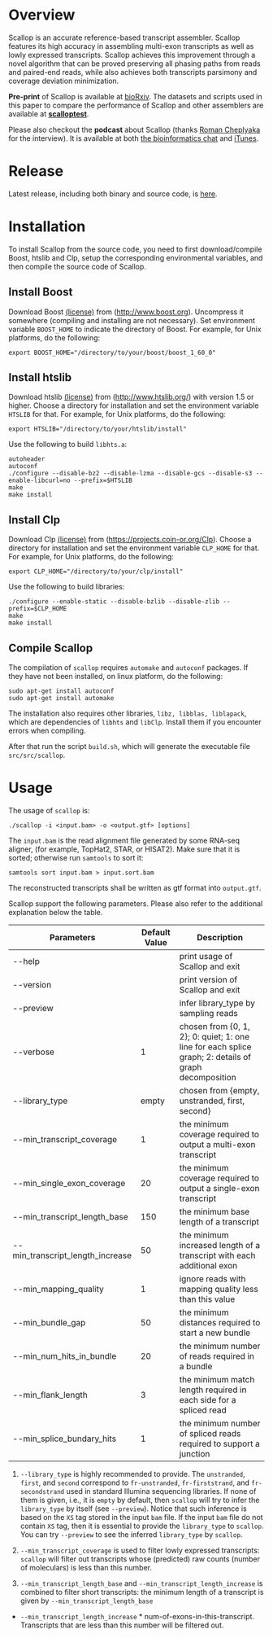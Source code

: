 # Overview
Scallop is an accurate reference-based transcript assembler. Scallop features
its high accuracy in assembling multi-exon transcripts as well as lowly
expressed transcripts. Scallop achieves this improvement through a novel
algorithm that can be proved preserving all phasing paths from reads and paired-end reads,
while also achieves both transcripts parsimony and coverage deviation minimization.

**Pre-print** of Scallop is available at [bioRxiv](http://biorxiv.org/content/early/2017/04/03/123612).
The datasets and scripts used in this paper to compare the performance of Scallop
and other assemblers are available at [**scalloptest**](https://github.com/Kingsford-Group/scalloptest).

Please also checkout the **podcast** about Scallop (thanks [Roman Cheplyaka](https://ro-che.info/) for the interview).
It is available at both [the bioinformatics chat](https://bioinformatics.chat/scallop) and
[iTunes](https://itunes.apple.com/us/podcast/the-bioinformatics-chat/id1227281398). 

# Release
Latest release, including both binary and source code, is [here](https://github.com/Kingsford-Group/scallop/releases/tag/v0.10.1).

# Installation
To install Scallop from the source code, you need to first download/compile 
Boost, htslib and Clp, setup the corresponding environmental variables,
and then compile the source code of Scallop.

## Install Boost
Download Boost [(license)](http://www.boost.org/LICENSE_1_0.txt)
from (http://www.boost.org).
Uncompress it somewhere (compiling and installing are not necessary).
Set environment variable `BOOST_HOME` to indicate the directory of Boost.
For example, for Unix platforms, do the following:
```
export BOOST_HOME="/directory/to/your/boost/boost_1_60_0"
```


## Install htslib
Download htslib [(license)](https://github.com/samtools/htslib/blob/develop/LICENSE)
from (http://www.htslib.org/) with version 1.5 or higher.
Choose a directory for installation and set the environment variable `HTSLIB` for that.
For example, for Unix platforms, do the following:
```
export HTSLIB="/directory/to/your/htslib/install"
```
Use the following to build `libhts.a`:
```
autoheader
autoconf
./configure --disable-bz2 --disable-lzma --disable-gcs --disable-s3 --enable-libcurl=no --prefix=$HTSLIB
make
make install
```


## Install Clp
Download Clp [(license)](https://opensource.org/licenses/eclipse-1.0)
from (https://projects.coin-or.org/Clp). 
Choose a directory for installation and set the environment variable `CLP_HOME` for that.
For example, for Unix platforms, do the following:
```
export CLP_HOME="/directory/to/your/clp/install"
```
Use the following to build libraries:
```
./configure --enable-static --disable-bzlib --disable-zlib --prefix=$CLP_HOME
make
make install
```


## Compile Scallop
The compilation of `scallop` requires `automake` and `autoconf` packages.
If they have not been installed, on linux platform, do the following:
```
sudo apt-get install autoconf
sudo apt-get install automake
```

The installation also requires other libraries, `libz, libblas, liblapack`, 
which are dependencies of `libhts` and
`libClp`. Install them if you encounter errors when compiling.

After that run the script `build.sh`, which will generate the executable file `src/src/scallop`.


# Usage

The usage of `scallop` is:
```
./scallop -i <input.bam> -o <output.gtf> [options]
```

The `input.bam` is the read alignment file generated by some RNA-seq aligner, (for example, TopHat2, STAR, or HISAT2).
Make sure that it is sorted; otherwise run `samtools` to sort it:
```
samtools sort input.bam > input.sort.bam
```

The reconstructed transcripts shall be written as gtf format into `output.gtf`.

Scallop support the following parameters. Please also refer
to the additional explanation below the table.

Parameters | Default Value | Description
------------ | ------------- | ----------
 --help  |  | print usage of Scallop and exit
 --version | | print version of Scallop and exit
 --preview | | infer library_type by sampling reads
 --verbose | 1 | chosen from {0, 1, 2}; 0: quiet; 1: one line for each splice graph; 2: details of graph decomposition
 --library_type               | empty | chosen from {empty, unstranded, first, second}
 --min_transcript_coverage    | 1 | the minimum coverage required to output a multi-exon transcript
 --min_single_exon_coverage   | 20 | the minimum coverage required to output a single-exon transcript
 --min_transcript_length_base      |150 | the minimum base length of a transcript
 --min_transcript_length_increase  | 50 | the minimum increased length of a transcript with each additional exon
 --min_mapping_quality        | 1 | ignore reads with mapping quality less than this value
 --min_bundle_gap             | 50 | the minimum distances required to start a new bundle
 --min_num_hits_in_bundle     | 20 | the minimum number of reads required in a bundle
 --min_flank_length           | 3 | the minimum match length required in each side for a spliced read
 --min_splice_bundary_hits    | 1 | the minimum number of spliced reads required to support a junction

1. `--library_type` is highly recommended to provide. The `unstranded`, `first`, and `second`
correspond to `fr-unstranded`, `fr-firststrand`, and `fr-secondstrand` used in standard Illumina
sequencing libraries. If none of them is given, i.e., it is `empty` by default, then `scallop`
will try to infer the `library_type` by itself (see `--preview`). Notice that such inference is based
on the `XS` tag stored in the input `bam` file. If the input `bam` file do not contain `XS` tag,
then it is essential to provide the `library_type` to `scallop`. You can try `--preview` to see
the inferred `library_type` by `scallop`.

2. `--min_transcript_coverage` is used to filter lowly expressed transcripts: `scallop` will filter
out transcripts whose (predicted) raw counts (number of moleculars) is less than this number.

3. `--min_transcript_length_base` and `--min_transcript_length_increase` is combined to filter
short transcripts: the minimum length of a transcript is given by `--min_transcript_length_base`
+ `--min_transcript_length_increase` * num-of-exons-in-this-transcript. Transcripts that are less
than this number will be filtered out.
